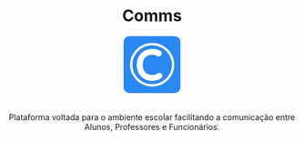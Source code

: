 <div align="center">
    <h1>Comms</h1>
    <img  width="100"style="border-radius: 10px" src="./comms-mobile/assets/icon.png"/>


</br>
</br>


Plataforma voltada para o ambiente escolar facilitando a comunicação entre Alunos, Professores e Funcionários.

</div>

